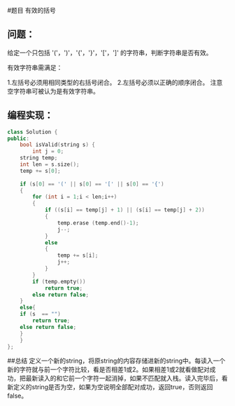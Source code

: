 #题目
有效的括号
## 问题： 
给定一个只包括 '('，')'，'{'，'}'，'['，']' 的字符串，判断字符串是否有效。

有效字符串需满足：

1.左括号必须用相同类型的右括号闭合。
2.左括号必须以正确的顺序闭合。
注意空字符串可被认为是有效字符串。
## 编程实现：
```C++
class Solution {
public:
    bool isValid(string s) {
        int j = 0;
	string temp;
	int len = s.size();
	temp += s[0];
 
	if (s[0] == '(' || s[0] == '[' || s[0] == '{')
    {
		for (int i = 1;i < len;i++)
        {
			if ((s[i] == temp[j] + 1) || (s[i] == temp[j] + 2))
            {
				temp.erase (temp.end()-1);
				j--;
			}
			else 
            {
				temp += s[i];
				j++;
			}
		}
		if (temp.empty())
			return true;
		else return false;		
	}
	else{
	if (s  == "")
		return true;
	else return false;
	}
    }
};
```
##总结
定义一个新的string，将原string的内容存储进新的string中。每读入一个新的字符就与前一个字符比较，看是否相差1或2。如果相差1或2就看做配对成功，把最新读入的和它前一个字符一起消掉，如果不匹配就入栈。读入完毕后，看新定义的string是否为空，如果为空说明全部配对成功，返回true，否则返回false。